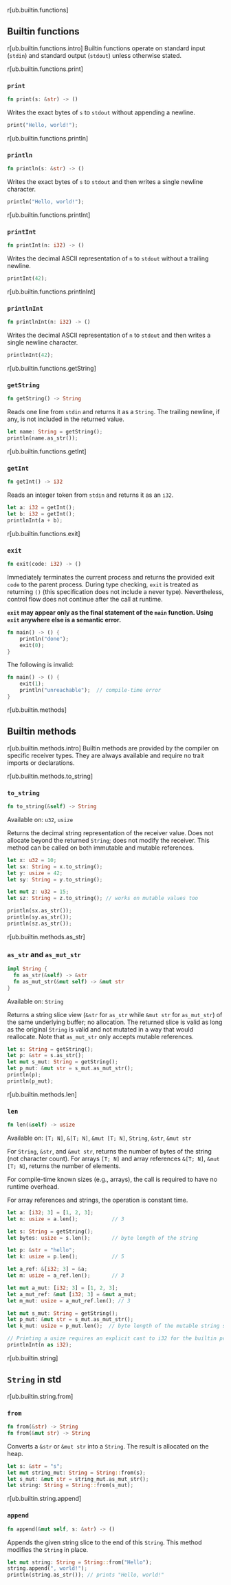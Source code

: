 r[ub.builtin.functions]
## Builtin functions

r[ub.builtin.functions.intro]
Builtin functions operate on standard input (`stdin`) and standard output (`stdout`) unless otherwise stated.

r[ub.builtin.functions.print]
### `print`

```rust
fn print(s: &str) -> ()
```

Writes the exact bytes of `s` to `stdout` without appending a newline.

```rust
print("Hello, world!");
```

r[ub.builtin.functions.println]
### `println`

```rust
fn println(s: &str) -> ()
```

Writes the exact bytes of `s` to `stdout` and then writes a single newline character.

```rust
println("Hello, world!");
```

r[ub.builtin.functions.printInt]
### `printInt`

```rust
fn printInt(n: i32) -> ()
```

Writes the decimal ASCII representation of `n` to `stdout` without a trailing newline.

```rust
printInt(42);
```

r[ub.builtin.functions.printlnInt]
### `printlnInt`

```rust
fn printlnInt(n: i32) -> ()
```

Writes the decimal ASCII representation of `n` to `stdout` and then writes a single newline character.

```rust
printlnInt(42);
```

r[ub.builtin.functions.getString]
### `getString`

```rust
fn getString() -> String
```

Reads one line from `stdin` and returns it as a `String`. The trailing newline, if any, is not included in the returned value.

```rust
let name: String = getString();
println(name.as_str());
```

r[ub.builtin.functions.getInt]
### `getInt`

```rust
fn getInt() -> i32
```
Reads an integer token from `stdin` and returns it as an `i32`.

```rust
let a: i32 = getInt();
let b: i32 = getInt();
printlnInt(a + b);
```

r[ub.builtin.functions.exit]
### `exit`

```rust
fn exit(code: i32) -> ()
```

Immediately terminates the current process and returns the provided exit `code` to the parent process. During type checking, `exit` is treated as returning `()` (this specification does not include a never type). Nevertheless, control flow does not continue after the call at runtime.

**`exit` may appear only as the final statement of the `main` function. Using `exit` anywhere else is a semantic error.**

```rust
fn main() -> () {
    println("done");
    exit(0);
}
```

The following is invalid:

```rust
fn main() -> () {
    exit(1);
    println("unreachable");  // compile-time error
}
```

r[ub.builtin.methods]
## Builtin methods

r[ub.builtin.methods.intro]
Builtin methods are provided by the compiler on specific receiver types. They are always available and require no trait imports or declarations.

r[ub.builtin.methods.to_string]
### `to_string`

```rust
fn to_string(&self) -> String
```

Available on: `u32`, `usize`

Returns the decimal string representation of the receiver value. Does not allocate beyond the returned `String`; does not modify the receiver. This method can be called on both immutable and mutable references.

```rust
let x: u32 = 10;
let sx: String = x.to_string();
let y: usize = 42;
let sy: String = y.to_string();

let mut z: u32 = 15;
let sz: String = z.to_string(); // works on mutable values too

println(sx.as_str());
println(sy.as_str());
println(sz.as_str());
```

r[ub.builtin.methods.as_str]
### `as_str` and `as_mut_str`

```rust
impl String {
  fn as_str(&self) -> &str
  fn as_mut_str(&mut self) -> &mut str
}
```

Available on: `String`

Returns a string slice view (`&str` for `as_str` while `&mut str` for `as_mut_str`) of the same underlying buffer; no allocation. The returned slice is valid as long as the original `String` is valid and not mutated in a way that would reallocate. Note that `as_mut_str` only accepts mutable references.

```rust
let s: String = getString();
let p: &str = s.as_str();
let mut s_mut: String = getString();
let p_mut: &mut str = s_mut.as_mut_str();
println(p);
println(p_mut);
```

r[ub.builtin.methods.len]
### `len`

```rust
fn len(&self) -> usize
```

Available on: `[T; N]`, `&[T; N]`, `&mut [T; N]`, `String`, `&str`, `&mut str`

For `String`, `&str`, and `&mut str`, returns the number of bytes of the string (not character count). For arrays `[T; N]` and array references `&[T; N]`, `&mut [T; N]`, returns the number of elements. 

For compile-time known sizes (e.g., arrays), the call is required to have no runtime overhead. 

For array references and strings, the operation is constant time.

```rust
let a: [i32; 3] = [1, 2, 3];
let n: usize = a.len();           // 3

let s: String = getString();
let bytes: usize = s.len();       // byte length of the string

let p: &str = "hello";
let k: usize = p.len();           // 5

let a_ref: &[i32; 3] = &a;
let m: usize = a_ref.len();       // 3

let mut a_mut: [i32; 3] = [1, 2, 3];
let a_mut_ref: &mut [i32; 3] = &mut a_mut;
let m_mut: usize = a_mut_ref.len(); // 3

let mut s_mut: String = getString();
let p_mut: &mut str = s_mut.as_mut_str();
let k_mut: usize = p_mut.len();  // byte length of the mutable string slice

// Printing a usize requires an explicit cast to i32 for the builtin printInt/printlnInt
printlnInt(n as i32);
```

r[ub.builtin.string]
## `String` in std

r[ub.builtin.string.from]
### `from`

```rust
fn from(&str) -> String
fn from(&mut str) -> String
```

Converts a `&str` or `&mut str` into a `String`. The result is allocated on the heap.

```rust
let s: &str = "s";
let mut string_mut: String = String::from(s);
let s_mut: &mut str = string_mut.as_mut_str();
let string: String = String::from(s_mut);
```

r[ub.builtin.string.append]
### `append`

```rust
fn append(&mut self, s: &str) -> ()
```

Appends the given string slice to the end of this `String`. This method modifies the `String` in place.

```rust
let mut string: String = String::from("Hello");
string.append(", world!");
println(string.as_str()); // prints "Hello, world!"
```